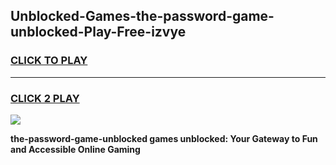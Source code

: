 
## Unblocked-Games-the-password-game-unblocked-Play-Free-izvye
<h3>
<a href="https://premium76.site?title=the-password-game-unblocked&ref=21A">CLICK TO PLAY</a></h3>
<hr>

<h3>
<a href="https://premium76.site?title=the-password-game-unblocked&ref=21A">CLICK 2 PLAY</a>
  
</h3>

<a href="https://premium76.site?title=the-password-game-unblocked&ref=21A"><img src="https://clearcache.store/games.png"></a>


**the-password-game-unblocked games unblocked: Your Gateway to Fun and Accessible Online Gaming**
